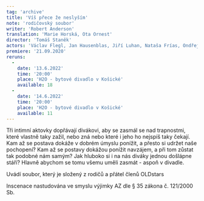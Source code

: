 ```yaml
---
tag: 'archive'
title: 'Víš přece že neslyším'
note: 'rodičovský soubor'
writer: 'Robert Anderson'
translation: 'Marie Horská, Ota Ornest'
director: 'Tomáš Staněk'
actors: 'Václav Flegl, Jan Hausenblas, Jiří Luhan, Nataša Frías, Ondřej Hausenblas, Markéta Luhanová/Lenka Mazlová, Ivana Helebrantová/Hana Košťálová, Tomáš Gsöllhofer a Martina Tylová/Táňa Gsöllhoferová'
premiere: '21.09.2020'
reruns:
  -
    date: '13.6.2022'
    time: '20:00'
    place: 'H2O - bytové divadlo v Košické'
    available: 18
  - 
    date: '14.6.2022'
    time: '20:00'
    place: 'H2O - bytové divadlo v Košické'
    available: 11
---
```

Tři intimní aktovky dopřávají divákovi, aby se zasmál se nad trapnostmi, které vlastně taky zažil, nebo zná nebo které i jeho ho nejspíš taky čekají. Kam až se postava dokáže v dobrém úmyslu ponížit, a přesto si udržet naše pochopení? Kam až se postavy dokážou ponížit navzájem, a při tom zůstat tak podobné nám samým? Jak hluboko si i na nás diváky jednou došlápne stáří? Hlavně abychom se tomu všemu uměli zasmát - aspoň v divadle.

Uvádí soubor, který je složený z rodičů a přátel členů OLDstars

Inscenace nastudována ve smyslu výjimky AZ dle § 35 zákona č. 121/2000 Sb.
